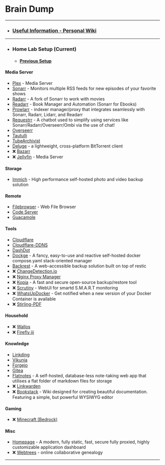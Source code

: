 #  Brain Dump
-----

- ### [Useful Information - Personal Wiki](https://forgejo.homems.net/paulo/useful-information)
-----

- ### Home Lab Setup (Current) 
    - #### [Previous Setup](https://forgejo.homems.net/paulo/.profile/src/branch/main/previous_setups.md)

#### Media Server
 - [Plex](https://forgejo.homems.net/paulo/homelab/src/branch/main/plex/) - Media Server
 - [Sonarr](https://forgejo.homems.net/paulo/homelab/src/branch/main/sonarr/) - Monitors multiple RSS feeds for new episodes of your favorite shows
 - [Radarr](https://forgejo.homems.net/paulo/homelab/src/branch/main/radarr/) - A fork of Sonarr to work with movies
 - [Readarr](https://forgejo.homems.net/paulo/homelab/src/branch/main/readarr) - Book Manager and Automation (Sonarr for Ebooks)
 - [Prowlarr](https://forgejo.homems.net/paulo/homelab/src/branch/main/prowlarr/) - indexer manager/proxy that integrates seamlessly with Sonarr, Radarr, Lidarr, and Readarr
 - [Requestrr](https://forgejo.homems.net/paulo/homelab/src/branch/main/requestrr/) - A chatbot used to simplify using services like Sonarr/Radarr/Overseerr/Ombi via the use of chat!
 - [Overseerr](https://forgejo.homems.net/paulo/homelab/src/branch/main/overseerr)
 - [Tautulli](https://forgejo.homems.net/paulo/homelab/src/branch/main/tautulli)
 - [TubeArchivist](https://forgejo.homems.net/paulo/homelab/src/branch/main/tubearchivist)
 - [Deluge](https://forgejo.homems.net/paulo/homelab/src/branch/main/deluge/) - a lightweight, cross-platform BitTorrent client
 - &#10060; [Bazarr](https://forgejo.homems.net/paulo/homelab/src/branch/main/bazarr)
 - &#10060; [Jellyfin](https://forgejo.homems.net/paulo/homelab/src/branch/main/jellyfin) - Media Server

#### Storage
 - [Immich](https://forgejo.homems.net/paulo/homelab/src/branch/main/immich) - High performance self-hosted photo and video backup solution

#### Remote
- [Filebrowser](https://forgejo.homems.net/paulo/homelab/src/branch/main/filebrowser/) - Web File Browser
- [Code Server](https://forgejo.homems.net/paulo/homelab/src/branch/main/code-server)
- [Guacamole](https://forgejo.homems.net/paulo/homelab/src/branch/main/guacamole)

#### Tools
 - [Cloudflare](https://forgejo.homems.net/paulo/homelab/src/branch/main/cloudflare/)
 - [Cloudflare-DDNS](https://forgejo.homems.net/paulo/homelab/src/branch/main/cloudflare-ddns)
 - [DashDot](https://forgejo.homems.net/paulo/homelab/src/branch/main/dashdot)
 - [Dockge](https://forgejo.homems.net/paulo/homelab/src/branch/main/dockge/) - A fancy, easy-to-use and reactive self-hosted docker compose.yaml stack-oriented manager
 - [Backrest](https://forgejo.homems.net/paulo/homelab/src/branch/main/backrest) - A web-accessible backup solution built on top of restic
 - &#10060; [ChangeDetection.io](https://forgejo.homems.net/paulo/homelab/src/branch/main/changedetection.io)
 - &#10060; [Nginx Proxy Manager](https://forgejo.homems.net/paulo/homelab/src/branch/main/nginx_proxy_manager)
 - &#10060; [Kopia](https://forgejo.homems.net/paulo/homelab/src/branch/main/kopia) - A fast and secure open-source backup/restore tool
 - &#10060; [Scrutiny](https://forgejo.homems.net/paulo/homelab/src/branch/main/scrutiny/) - WebUI for smartd S.M.A.R.T monitoring
 - &#10060; [WhatsUpDocker](https://forgejo.homems.net/paulo/homelab/src/branch/main/whatsupdocker) - Get notified when a new version of your Docker Container is available
 - &#10060; [Stirling-PDF](https://forgejo.homems.net/paulo/homelab/src/branch/main/stirling-pdf)

#### Household
- &#10060; [Wallos](https://forgejo.homems.net/paulo/homelab/src/branch/main/wallos)
- &#10060; [Firefly iii](https://forgejo.homems.net/paulo/homelab/src/branch/main/fireflyiii)

#### Knowledge
 - [Linkding](https://forgejo.homems.net/paulo/homelab/src/branch/main/linkding)
 - [Vikunja](https://forgejo.homems.net/paulo/homelab/src/branch/main/vikunja)
 - [Forgejo](https://forgejo.homems.net/paulo/homelab/src/branch/main/forgejo)
 - [Gitea](https://forgejo.homems.net/paulo/homelab/src/branch/main/gitea)
 - [Flatnotes](https://forgejo.homems.net/paulo/homelab/src/branch/main/flatnotes/) - A self-hosted, database-less note-taking web app that utilises a flat folder of markdown files for storage
 - &#10060; [Linkwarden](https://forgejo.homems.net/paulo/homelab/src/branch/main/linkwarden)
 - &#10060; [Bookstack](https://forgejo.homems.net/paulo/homelab/src/branch/main/bookstack) - Wiki designed for creating beautiful documentation. Featuring a simple, but powerful WYSIWYG editor

#### Gaming

 - &#10060; [Minecraft (Bedrock)](https://forgejo.homems.net/paulo/homelab/src/branch/main/minecraft-bedrock/)

#### Misc
 - [Homepage](https://forgejo.homems.net/paulo/homelab/src/branch/main/homepage/) - A modern, fully static, fast, secure fully proxied, highly customizable application dashboard
 - &#10060; [Webtrees](https://forgejo.homems.net/paulo/homelab/src/branch/main/webtrees/) - online collaborative genealogy

-----
